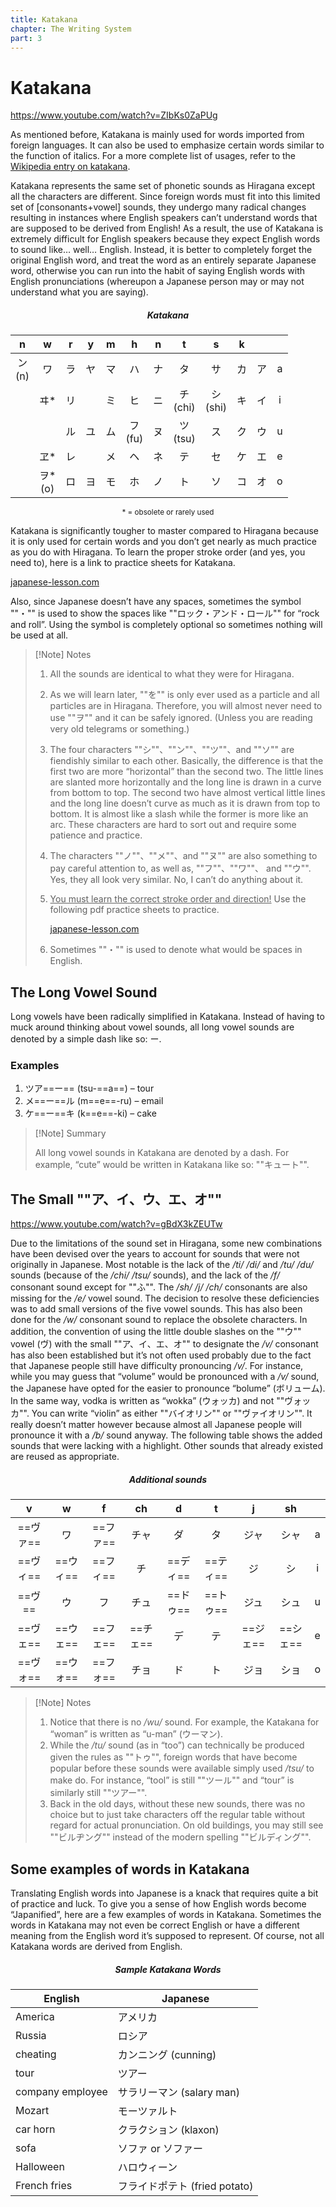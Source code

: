 ```yaml
---
title: Katakana
chapter: The Writing System
part: 3
---
```


# Katakana

https://www.youtube.com/watch?v=ZIbKs0ZaPUg

As mentioned before, Katakana is mainly used for words imported from foreign languages. It can also be used to emphasize certain words similar to the function of italics. For a more complete list of usages, refer to the [Wikipedia entry on katakana](http://en.wikipedia.org/wiki/Katakana#Usage).

Katakana represents the same set of phonetic sounds as Hiragana except all the characters are different. Since foreign words must fit into this limited set of [consonants+vowel] sounds, they undergo many radical changes resulting in instances where English speakers can’t understand words that are supposed to be derived from English! As a result, the use of Katakana is extremely difficult for English speakers because they expect English words to sound like… well… English. Instead, it is better to completely forget the original English word, and treat the word as an entirely separate Japanese word, otherwise you can run into the habit of saying English words with English pronunciations (whereupon a Japanese person may or may not understand what you are saying).

<center>

##### Katakana

|      n       |       w        |  r  |  y  |  m  |       h       |  n  |       t        |       s        |  k  |     |     |
| :----------: | :------------: | :-: | :-: | :-: | :-----------: | :-: | :------------: | :------------: | :-: | :-: | :-: |
| ン <br/> (n) |       ワ       | ラ  | ヤ  | マ  |      ハ       | ナ  |       タ       |       サ       | カ  | ア  |  a  |
|              |      ヰ\*      | リ  |     | ミ  |      ヒ       | ニ  | チ <br/> (chi) | シ <br/> (shi) | キ  | イ  |  i  |
|              |                | ル  | ユ  | ム  | フ <br/> (fu) | ヌ  | ツ <br/> (tsu) |       ス       | ク  | ウ  |  u  |
|              |      ヱ\*      | レ  |     | メ  |      ヘ       | ネ  |       テ       |       セ       | ケ  | エ  |  e  |
|              | ヲ\* <br/> (o) | ロ  | ヨ  | モ  |      ホ       | ノ  |       ト       |       ソ       | コ  | オ  |  o  |

<small>\* = obsolete or rarely used</small>

</center>

Katakana is significantly tougher to master compared to Hiragana because it is only used for certain words and you don’t get nearly as much practice as you do with Hiragana. To learn the proper stroke order (and yes, you need to), here is a link to practice sheets for Katakana.

[japanese-lesson.com](http://japanese-lesson.com/characters/katakana/katakana_writing.html)

Also, since Japanese doesn’t have any spaces, sometimes the symbol ""・"" is used to show the spaces like ""ロック・アンド・ロール"" for “rock and roll”. Using the symbol is completely optional so sometimes nothing will be used at all.

> [!Note] Notes
>
> 1. All the sounds are identical to what they were for Hiragana.
> 1. As we will learn later, ""を"" is only ever used as a particle and all particles are in Hiragana. Therefore, you will almost never need to use ""ヲ"" and it can be safely ignored. (Unless you are reading very old telegrams or something.)
> 1. The four characters ""シ""、""ン""、""ツ""、and ""ソ"" are fiendishly similar to each other. Basically, the difference is that the first two are more “horizontal” than the second two. The little lines are slanted more horizontally and the long line is drawn in a curve from bottom to top. The second two have almost vertical little lines and the long line doesn’t curve as much as it is drawn from top to bottom. It is almost like a slash while the former is more like an arc. These characters are hard to sort out and require some patience and practice.
> 1. The characters ""ノ""、""メ""、and ""ヌ"" are also something to pay careful attention to, as well as, ""フ""、""ワ""、 and ""ウ"". Yes, they all look very similar. No, I can’t do anything about it.
> 1. <u>You must learn the correct stroke order and direction!</u> Use the following pdf practice sheets to practice.
>
>    [japanese-lesson.com](http://japanese-lesson.com/characters/katakana/katakana_writing.html)
>
> 1. Sometimes ""・"" is used to denote what would be spaces in English.

## The Long Vowel Sound

Long vowels have been radically simplified in Katakana. Instead of having to muck around thinking about vowel sounds, all long vowel sounds are denoted by a simple dash like so: ー.

### Examples

1. ツア==ー== (tsu-==a==) – tour
1. メ==ー==ル (m==e==-ru) – email
1. ケ==ー==キ (k==e==-ki) – cake

> [!Note] Summary
>
> All long vowel sounds in Katakana are denoted by a dash. For example, “cute” would be written in Katakana like so: ""キュート"".

## The Small ""ア、イ、ウ、エ、オ""

https://www.youtube.com/watch?v=gBdX3kZEUTw

Due to the limitations of the sound set in Hiragana, some new combinations have been devised over the years to account for sounds that were not originally in Japanese. Most notable is the lack of the _/ti/_ _/di/_ and _/tu/_ _/du/_ sounds (because of the _/chi/_ _/tsu/_ sounds), and the lack of the _/f/_ consonant sound except for ""ふ"". The _/sh/_ _/j/_ _/ch/_ consonants are also missing for the _/e/_ vowel sound. The decision to resolve these deficiencies was to add small versions of the five vowel sounds. This has also been done for the _/w/_ consonant sound to replace the obsolete characters. In addition, the convention of using the little double slashes on the ""ウ"" vowel (ヴ) with the small ""ア、イ、エ、オ"" to designate the _/v/_ consonant has also been established but it’s not often used probably due to the fact that Japanese people still have difficulty pronouncing _/v/_. For instance, while you may guess that “volume” would be pronounced with a _/v/_ sound, the Japanese have opted for the easier to pronounce “bolume” (ボリューム). In the same way, vodka is written as “wokka” (ウォッカ) and not ""ヴォッカ"". You can write “violin” as either ""バイオリン"" or ""ヴァイオリン"". It really doesn’t matter however because almost all Japanese people will pronounce it with a _/b/_ sound anyway. The following table shows the added sounds that were lacking with a highlight. Other sounds that already existed are reused as appropriate.

<center>

##### Additional sounds

|    v     |    w     |    f     |    ch    |    d     |    t     |    j     |    sh    |     |
| :------: | :------: | :------: | :------: | :------: | :------: | :------: | :------: | :-: |
| ==ヴァ== |    ワ    | ==ファ== |   チャ   |    ダ    |    タ    |   ジャ   |   シャ   |  a  |
| ==ヴィ== | ==ウィ== | ==フィ== |    チ    | ==ディ== | ==ティ== |    ジ    |    シ    |  i  |
|  ==ヴ==  |    ウ    |    フ    |   チュ   | ==ドゥ== | ==トゥ== |   ジュ   |   シュ   |  u  |
| ==ヴェ== | ==ウェ== | ==フェ== | ==チェ== |    デ    |    テ    | ==ジェ== | ==シェ== |  e  |
| ==ヴォ== | ==ウォ== | ==フォ== |   チョ   |    ド    |    ト    |   ジョ   |   ショ   |  o  |

</center>

> [!Note] Notes
>
> 1. Notice that there is no _/wu/_ sound. For example, the Katakana for “woman” is written as “u-man” (ウーマン).
> 1. While the _/tu/_ sound (as in “too”) can technically be produced given the rules as ""トゥ"", foreign words that have become popular before these sounds were available simply used _/tsu/_ to make do. For instance, “tool” is still ""ツール"" and “tour” is similarly still ""ツアー"".
> 1. Back in the old days, without these new sounds, there was no choice but to just take characters off the regular table without regard for actual pronunciation. On old buildings, you may still see ""ビルヂング"" instead of the modern spelling ""ビルディング"".

## Some examples of words in Katakana

Translating English words into Japanese is a knack that requires quite a bit of practice and luck. To give you a sense of how English words become “Japanified”, here are a few examples of words in Katakana. Sometimes the words in Katakana may not even be correct English or have a different meaning from the English word it’s supposed to represent. Of course, not all Katakana words are derived from English.

<center>

##### Sample Katakana Words

| English          | Japanese                      |
| ---------------- | ----------------------------- |
| America          | アメリカ                      |
| Russia           | ロシア                        |
| cheating         | カンニング (cunning)          |
| tour             | ツアー                        |
| company employee | サラリーマン (salary man)     |
| Mozart           | モーツァルト                  |
| car horn         | クラクション (klaxon)         |
| sofa             | ソファ or ソファー            |
| Halloween        | ハロウィーン                  |
| French fries     | フライドポテト (fried potato) |
